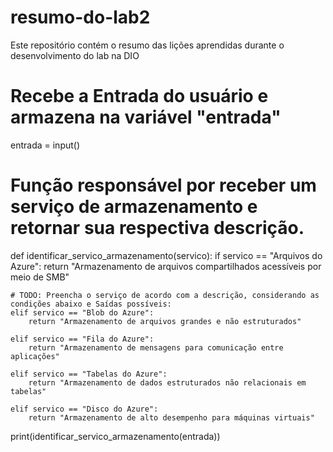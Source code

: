 # resumo-do-lab2
Este repositório contém o resumo das lições aprendidas durante o desenvolvimento do lab na DIO
# Recebe a Entrada do usuário e armazena na variável "entrada"
entrada = input()


# Função responsável por receber um serviço de armazenamento e retornar sua respectiva descrição.
def identificar_servico_armazenamento(servico):
	if servico == "Arquivos do Azure":
			return "Armazenamento de arquivos compartilhados acessíveis por meio de SMB"
			
	# TODO: Preencha o serviço de acordo com a descrição, considerando as condições abaixo e Saídas possíveis:		
	elif servico == "Blob do Azure":
	    return "Armazenamento de arquivos grandes e não estruturados"
	    
	elif servico == "Fila do Azure":
	    return "Armazenamento de mensagens para comunicação entre aplicações"
	    	    	
	elif servico == "Tabelas do Azure":
	    return "Armazenamento de dados estruturados não relacionais em tabelas"
	    
	elif servico == "Disco do Azure":
	    return "Armazenamento de alto desempenho para máquinas virtuais"
	    
print(identificar_servico_armazenamento(entrada))
